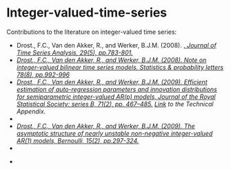 # Integer-valued-time-series

Contributions to the literature on integer-valued time series:
<ul>
 <li> Drost., F.C., Van den Akker, R., and Werker, B.J.M. (2008). <a href="[Local asymptotic normality and efficient estimation for INAR(p) models](https://doi.org/10.1111/j.1467-9892.2008.00581.x)" target="_blank"  rel="noopener noreferrer" </a> , <i>Journal of Time Series Analysis<i>, 29(5), pp.783-801.
  <li>   <a href="[[https://doi.org/10.1111/j.1467-9868.2008.00687.x](https://doi.org/10.1016/j.spl.2007.10.008)]([https://doi.org/10.1111/j.1467-9892.2008.00581.x](https://doi.org/10.1016/j.spl.2007.10.008))" target="_blank"  rel="noopener noreferrer">
    Drost., F.C., Van den Akker, R., and Werker, B.J.M. (2008).
    Note on integer-valued bilinear time series models.
 Statistics & probability letters 78(8), pp.992-996
  <li> <a href="https://doi.org/10.1111/j.1467-9868.2008.00687.x" target="_blank"  rel="noopener noreferrer">
 Drost., F.C., Van den Akker, R., and Werker, B.J.M. (2009). Efficient estimation of auto-regression parameters
and innovation distributions for semiparametric integer-valued AR(p) models, <i>Journal of the Royal Statistical Society: series B, 71(2), pp. 467–485.</a>
<a href="https://github.com/ramonVDAKKER/integer-valued-time-series/blob/main/DvdAW%20(2009%3B%20JRSBB)%20-%20Technical%20Appendix.pdf"  target="_blank"  rel="noopener noreferrer">Link</a> to the Technical Appendix. 
<li>
 <li>
  <a href="https://doi.org/10.3150/08-BEJ153" target="_blank"  rel="noopener noreferrer">
 Drost., F.C., Van den Akker, R., and Werker, B.J.M. (2009). The asymptotic structure of nearly unstable non-negative integer-valued AR(1) models, <i>Bernoulli,  15(2), pp.297-324.</a>
  <li>
   <li>
 <ul>
  
